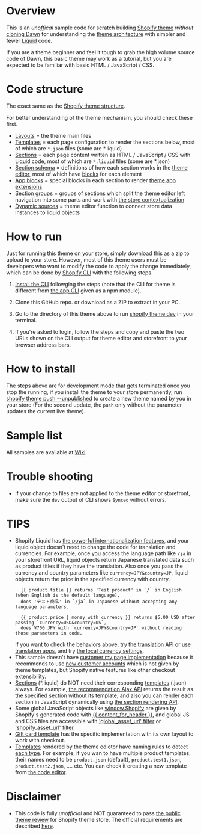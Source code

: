 # Overview
This is an _unoffical_ sample code for scratch building [Shopify theme](https://shopify.dev/docs/themes) _without_ [cloning Dawn](https://github.com/Shopify/dawn) for understanding the [theme architecture](https://shopify.dev/docs/themes/architecture) with simpler and fewer [Liquid](https://shopify.dev/docs/api/liquid) code.

If you are a theme beginner and feel it tough to grab the high volume source code of Dawn, this basic theme may work as a tutorial, but you are expected to be familiar with basic HTML / JavaScript / CSS.

# Code structure
The exact same as the [Shopify theme structure](https://shopify.dev/docs/themes/architecture).

For better understanding of the theme mechanism, you should check these first. 

- [Layouts](https://shopify.dev/docs/themes/architecture/layouts) = the theme main files
- [Templates](https://shopify.dev/docs/themes/architecture/templates) = each page configuration to render the sections below, most of which are `*.json` files (some are *.liquid)
- [Sections](https://shopify.dev/docs/themes/architecture/sections) = each page content written as HTML / JavaScript / CSS with Liquid code, most of which are `*.liquid` files (some are *.json)
- [Section schema](https://shopify.dev/docs/themes/architecture/sections/section-schema) = definitions of how each section works in the [theme editor](https://shopify.dev/docs/themes/tools/online-editor), most of which have [blocks](https://shopify.dev/docs/themes/architecture/sections/section-schema#blocks) for each element
- [App blocks](https://shopify.dev/docs/themes/architecture/sections/app-blocks) = special blocks in each section to render [theme app extensions](https://shopify.dev/docs/apps/online-store/theme-app-extensions)
- [Section groups](https://shopify.dev/docs/themes/architecture/section-groups) = groups of sections which split the theme editor left navigation into some parts and work with [the store contextualization](https://shopify.dev/docs/themes/architecture/section-groups#contextual-section-groups)
- [Dynamic sources](https://shopify.dev/docs/themes/architecture/settings/dynamic-sources) = theme editor function to connect store data instances to liquid objects

# How to run
Just for running this theme on your store, simply download this as a zip to upload to your store. However, most of this theme users must be developers who want to modify the code to apply the change immediately, which can be done by [Shopify CLI](https://shopify.dev/docs/themes/tools/cli) with the following steps.

1. [Install the CLI](https://shopify.dev/docs/themes/tools/cli/install) followging the steps (note that the CLI for theme is different from [the app CLI](https://shopify.dev/docs/apps/tools/cli) given as a npm module).

2. Clone this GitHub repo. or download as a ZIP to extract in your PC.

3. Go to the directory of this theme above to run [shopify theme dev](https://shopify.dev/docs/themes/tools/cli/commands#dev) in your terminal.

4. If you're asked to login, follow the steps and copy and paste the two URLs shown on the CLI output for theme editor and storefront to your browser address bars.

# How to install
The steps above are for development mode that gets terminated once you stop the running, if you install the theme to your store permanently, run [shopify theme push --unpublished](https://shopify.dev/docs/themes/tools/cli/commands#push) to create a new theme named by you in your store (For the second update, the `push` only without the parameter updates the current live theme).

# Sample list
All samples are available at [Wiki](https://github.com/benzookapi/shopify-barebone-theme-sample/wiki).

# Trouble shooting 
- If your change to files are not applied to the theme editor or storefront, make sure the `dev` output of CLI shows `Synced` without errors. 

# TIPS
- Shopify Liquid has [the powerful internationalization features](https://shopify.dev/docs/themes/markets/multiple-currencies-languages), and your liquid object doesn't need to change the code for translation and currencies.
For example, once you access the language path like `/ja` in your storefront URL, liquid objects return Japanese translated data such as product titles if they have the translation. Also once you pass the currency and country parameters like `currency=JPY&country=JP`, liquid objects return the price in the specified currency with country. 
   ```
     {{ product.title }} returns 'Test product' in `/` in English (when English is the default language), 
     does 'テスト商品' in `/ja` in Japanese without accepting any language parameters.

     {{ product.price | money_with_currency }} returns $5.00 USD after passing `currency=USD&country=US`,
     does ¥700 JPY with `currency=JPY&country=JP` without reading those parameters in code.
   ```
   If you want to check the behaviors above, try [the translation API](https://shopify.dev/docs/apps/markets/translate-content) or use [translation apps](https://apps.shopify.com/translate-and-adapt), and try [the local currency settings](https://help.shopify.com/en/manual/markets/pricing/set-up-local-currencies).
- This sample doesn't have [customer my page implementation](https://shopify.dev/docs/themes/architecture/templates/customers-account) because it recommends to use [new customer accounts](https://help.shopify.com/en/manual/customers/customer-accounts/new-customer-accounts) which is not given by theme templates, but Shopify native features like other checkout extensibility.
- [Sections](https://shopify.dev/docs/themes/architecture/sections) (*.liquid) do NOT need their corresponding [templates](https://shopify.dev/docs/themes/architecture/templates) (.json) always. For example, [the recommendation Ajax API](https://shopify.dev/docs/api/ajax/reference/product-recommendations) returns the result as the specified section without its template, and also you can render each section in JavaScript dynamically using [the section rendering API](https://shopify.dev/docs/api/section-rendering).
- Some global JavaScript objects like [window.Shopify](https://shopify.dev/docs/api/consent-tracking) are given by Shopify's generated code with [{{ content_for_header }}](https://shopify.dev/docs/themes/architecture/layouts#content_for_header), and  global JS and CSS files are accessible with ['global_asset_url' filter](https://shopify.dev/docs/api/liquid/filters/global_asset_url) or ['shopify_asset_url' filter](https://shopify.dev/docs/api/liquid/filters/shopify_asset_url).
- [Gift card template](https://shopify.dev/docs/themes/architecture/templates/gift-card-liquid) has the specific implementation with its own layout to work with checkout. 
- [Templates](https://shopify.dev/docs/themes/architecture/templates) rendered by the theme ediotor have naming rules to detect [each type](https://shopify.dev/docs/themes/architecture/templates#template-types). For example, if you wan to have multiple product templates, their names need to be `product.json` (default), `product.test1.json`, `product.test2.json`, .... etc. You can check it creating a new template from [the code editor](https://shopify.dev/docs/themes/tools/code-editor).

# Disclaimer
- This code is fully _unofficial_ and NOT guaranteed to pass [the public theme review](https://shopify.dev/docs/themes/store/review-process/submit-theme) for Shopify theme store. The official requirements are described [here](https://shopify.dev/docs/themes/store/requirements).

